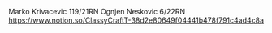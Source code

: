 Marko Krivacevic 119/21RN
Ognjen Neskovic 6/22RN
https://www.notion.so/ClassyCraftT-38d2e80649f04441b478f791c4ad4c8a
